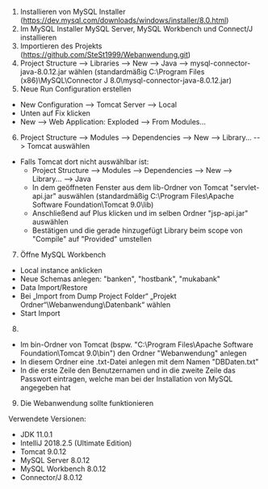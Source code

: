 1.	Installieren von MySQL Installer (https://dev.mysql.com/downloads/windows/installer/8.0.html)
2.	Im MySQL Installer MySQL Server, MySQL Workbench und Connect/J installieren
3.	Importieren des Projekts (https://github.com/SteSt1999/Webanwendung.git)
4.	Project Structure --> Libraries --> New --> Java --> mysql-connector-java-8.0.12.jar wählen (standardmäßig  C:\Program Files (x86)\MySQL\Connector J 8.0\mysql-connector-java-8.0.12.jar)
5.	Neue Run Configuration erstellen
- New Configuration --> Tomcat Server --> Local
- Unten auf Fix klicken
- New --> Web Application: Exploded --> From Modules…  
6. Project Structure --> Modules --> Dependencies --> New --> Library... --> Tomcat auswählen
- Falls Tomcat dort nicht auswählbar ist:
  - Project Structure --> Modules --> Dependencies --> New --> Library... --> Java
  - In dem geöffneten Fenster aus dem lib-Ordner von Tomcat "servlet-api.jar" auswählen (standardmäßig C:\Program Files\Apache Software Foundation\Tomcat 9.0\lib)
  - Anschließend auf Plus klicken und im selben Ordner "jsp-api.jar" auswählen
  - Bestätigen und die gerade hinzugefügt Library beim scope von "Compile" auf "Provided" umstellen
7.	Öffne MySQL Workbench
  - Local instance anklicken
  - Neue Schemas anlegen: "banken", "hostbank", "mukabank"
  - Data Import/Restore
  - Bei „Import from Dump Project Folder“ „Projekt Ordner“\Webanwendung\Datenbank“ wählen
  - Start Import
8.
  - Im bin-Ordner von Tomcat (bspw. "C:\Program Files\Apache Software Foundation\Tomcat 9.0\bin") den Ordner "Webanwendung" anlegen
  - In diesem Ordner eine .txt-Datei anlegen mit dem Namen "DBDaten.txt"
  - In die erste Zeile den Benutzernamen und in die zweite Zeile das Passwort eintragen, welche man bei der Installation von MySQL angegeben hat
9. Die Webanwendung sollte funktionieren

Verwendete Versionen:
- JDK 11.0.1
- IntelliJ 2018.2.5 (Ultimate Edition)
- Tomcat 9.0.12
- MySQL Server 8.0.12
- MySQL Workbench 8.0.12
- Connector/J 8.0.12
